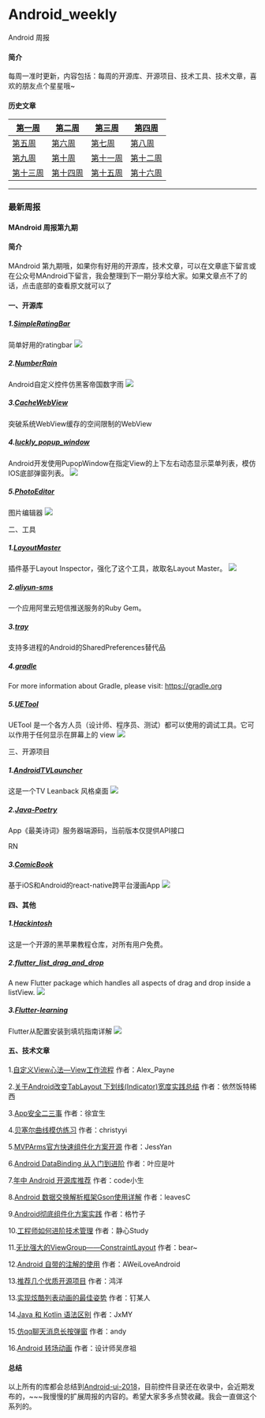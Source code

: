 # Android_weekly
Android 周报
#### 简介
每周一准时更新，内容包括：每周的开源库、开源项目、技术工具、技术文章，喜欢的朋友点个星星哦~

#### 历史文章
|[第一周](pages/MAndroid周报第一期.md)|[第二周](pages/MAndroid周报第二期.md)|[第三周](pages/MAndroid周报第三期.md)|[第四周](pages/MAndroid周报第四期.md)|
|-----|-----|-----|-----|
|[第五周](pages/MAndroid周报第五期.md)|[第六周](pages/MAndroid周报第六期.md)|[第七周](pages/MAndroid周报第七期.md)|[第八周](pages/MAndroid周报第八期.md)|
|[第九周](pages/MAndroid周报第九期.md)|[第十周](pages/MAndroid周报第十期.md)|[第十一周](pages/MAndroid周报第十一期.md)|[第十二周](pages/MAndroid周报第十二期.md)|
|[第十三周](pages/MAndroid周报第十三期.md)|[第十四周](pages/MAndroid周报第十四期.md)|[第十五周](pages/MAndroid周报第十五期.md)|[第十六周](pages/MAndroid周报第十六期.md)|

*****

### 最新周报

#### MAndroid 周报第九期

#### 简介
MAndroid 第九期哦，如果你有好用的开源库，技术文章，可以在文章底下留言或在公众号MAndroid下留言，我会整理到下一期分享给大家。如果文章点不了的话，点击底部的查看原文就可以了

#### 一、开源库

##### 1.[SimpleRatingBar](https://github.com/ome450901/SimpleRatingBar)
简单好用的ratingbar
![](https://raw.githubusercontent.com/ome450901/SimpleRatingBar/master/images/demo.gif)

##### 2.[NumberRain](https://github.com/skateboard1991/NumberRain)
Android自定义控件仿黑客帝国数字雨
![](https://raw.githubusercontent.com/skateboard1991/NumberRain/master/show.gif)

##### 3.[CacheWebView](https://github.com/yale8848/CacheWebView)
突破系统WebView缓存的空间限制的WebView

##### 4.[luckly_popup_window](https://github.com/MrGaoGang/luckly_popup_window)
Android开发使用PupopWindow在指定View的上下左右动态显示菜单列表，模仿IOS底部弹窗列表。
![](https://raw.githubusercontent.com/MrGaoGang/luckly_popup_window/master/images/image.gif)

##### 5.[PhotoEditor](https://github.com/burhanrashid52/PhotoEditor)
图片编辑器
![](https://camo.githubusercontent.com/369bd281b6e81fff361d03a59285a2db75f1d900/68747470733a2f2f692e696d6775722e636f6d2f494e69354c49792e676966)

二、工具
##### 1.[LayoutMaster](https://github.com/wuapnjie/LayoutMaster)
插件基于Layout Inspector，强化了这个工具，故取名Layout Master。
![](https://raw.githubusercontent.com/wuapnjie/LayoutMaster/master/images/pic2.gif)

##### 2.[aliyun-sms](https://github.com/VICTOR-LUO-F/aliyun-sms)
一个应用阿里云短信推送服务的Ruby Gem。

##### 3.[tray](https://github.com/grandcentrix/tray)
支持多进程的Android的SharedPreferences替代品

##### 4.[gradle](https://github.com/gradle/gradle)
For more information about Gradle, please visit: https://gradle.org

##### 5.[UETool](https://github.com/eleme/UETool)
UETool 是一个各方人员（设计师、程序员、测试）都可以使用的调试工具。它可以作用于任何显示在屏幕上的 view
![](https://raw.githubusercontent.com/eleme/UETool/master/art/uet_banner.jpeg)

三、开源项目
##### 1.[AndroidTVLauncher](https://github.com/JackyAndroid/AndroidTVLauncher)
这是一个TV Leanback 风格桌面
![](https://raw.githubusercontent.com/JackyAndroid/AndroidTVLauncher/master/screenshots/design_sketch1.png)

##### 2.[Java-Poetry](https://github.com/Alex-Jerry/Java-Poetry)
App《最美诗词》服务器端源码，当前版本仅提供API接口

RN
##### 3.[ComicBook](https://github.com/liyuechun/ComicBook)
基于iOS和Android的react-native跨平台漫画App
![](https://raw.githubusercontent.com/liyuechun/ComicBook/master/Design_Sketch/004.png)

#### 四、其他
##### 1.[Hackintosh](https://github.com/huangyz0918/Hackintosh-Installer-University)
这是一个开源的黑苹果教程仓库，对所有用户免费。

##### 2.[flutter_list_drag_and_drop](https://github.com/Norbert515/flutter_list_drag_and_drop)
A new Flutter package which handles all aspects of drag and drop inside a listView.
![](https://raw.githubusercontent.com/Norbert515/flutter_list_drag_and_drop/master/example/gifs/demo_1_small.gif)

##### 3.[Flutter-learning](https://github.com/AweiLoveAndroid/Flutter-learning)
Flutter从配置安装到填坑指南详解
![](https://raw.githubusercontent.com/AweiLoveAndroid/Flutter-learning/master/pics/app.png)

#### 五、技术文章
1.[自定义View心法—View工作流程](https://mp.weixin.qq.com/s/1ZwC_kBYIdZNMJsOiWP-WQ)
作者：Alex_Payne

2.[关于Android改变TabLayout 下划线(Indicator)宽度实践总结](https://mp.weixin.qq.com/s/5n6GpWAaWECvFOT0_HLXhw)
作者：依然饭特稀西

3.[App安全二三事](https://mp.weixin.qq.com/s/xBBJRA0NlFo6lStt8KTZGA)
作者：徐宜生

4.[贝塞尔曲线模仿练习](https://mp.weixin.qq.com/s/TedgMrTWnu2-ogQE-wl5YQ)
作者：christyyi

5.[MVPArms官方快速组件化方案开源](https://mp.weixin.qq.com/s/IijhVIZTvswh7gvED-Yg3g)
作者：JessYan

6.[Android DataBinding 从入门到进阶](https://mp.weixin.qq.com/s/I38jJmP9r-S-tT98J3Go5g)
作者：叶应是叶

7.[年中 Android 开源库推荐](https://mp.weixin.qq.com/s/zhW3o9OlV1MQfMBiP7tAkg)
作者：code小生

8.[Android 数据交换解析框架Gson使用详解](https://mp.weixin.qq.com/s/iY3nTZc1Tt7tcGs8dM_59Q)
作者：leavesC

9.[Android彻底组件化方案实践](https://mp.weixin.qq.com/s/5wEnjmr6uO06XVikS45idw)
作者：格竹子

10.[工程师如何进阶技术管理](https://mp.weixin.qq.com/s/W18Pc7JywF8PNyogaQ6qiQ)
作者：静心Study

11.[无比强大的ViewGroup——ConstraintLayout](https://mp.weixin.qq.com/s/GuD2lLWrl4CvGCMXPtjJfQ)
作者：bear~

12.[Android 自带的注解的使用](https://mp.weixin.qq.com/s/puhkUEGB6nPlVNRLi5Zf9Q)
作者：AWeiLoveAndroid

13.[推荐几个优质开源项目](https://mp.weixin.qq.com/s/-xfgvmbkY24NY7hGd7554w)
作者：鸿洋

13.[实现炫酷列表动画的最佳姿势](https://mp.weixin.qq.com/s/v67BMDj2ZexV6EXDiLlF_g)
作者：钉某人

14.[Java 和 Kotlin 语法区别](https://mp.weixin.qq.com/s/7BIExpC_UYgR5Cxan8S39g)
作者：JxMY

15.[仿qq聊天消息长按弹窗](https://mp.weixin.qq.com/s/wxQklDW1V6UFKOweOmP7ww)
作者：andy

16.[Android 转场动画](https://juejin.im/post/5b0e8554f265da08ed7a15d1)
作者：设计师吴彦祖

#### 总结
以上所有的库都会总结到[Android-ui-2018](https://github.com/lvm0306/Android-ui-2018)，目前控件目录还在收录中，会近期发布的，~~~我慢慢的扩展周报的内容的。希望大家多多点赞收藏。我会一直做这个系列的。

